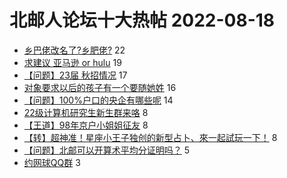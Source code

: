 # 北邮人论坛十大热帖 2022-08-18

- [乡巴佬改名了?乡肥佬?](https://bbs.byr.cn/article/Food/520844) 22
- [求建议 亚马逊 or hulu](https://bbs.byr.cn/article/WorkLife/1190119) 19
- [【问题】23届 秋招情况](https://bbs.byr.cn/article/Talking/6359784) 17
- [对象要求以后的孩子有一个要随她姓](https://bbs.byr.cn/article/Feeling/3191513) 16
- [【问题】100%户口的央企有哪些呢](https://bbs.byr.cn/article/Job/2170078) 14
- [22级计算机研究生新生群来咯](https://bbs.byr.cn/article/Picture/3327667) 8
- [【王道】98年京户小姐姐征友](https://bbs.byr.cn/article/Friends/2029184) 8
- [【转】超神准！星座小王子独创的新型占卜、來一起試玩一下！](https://bbs.byr.cn/article/Constellations/326533) 8
- [【问题】北邮可以开算术平均分证明吗？](https://bbs.byr.cn/article/GoAbroad/388419) 5
- [约网球QQ群](https://bbs.byr.cn/article/Tennis/33144) 3


